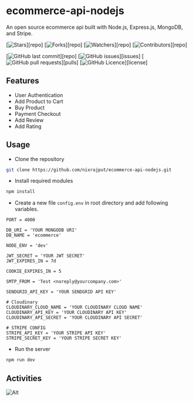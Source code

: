# ecommerce-api-nodejs

An open source ecommerce api built with Node.js, Express.js, MongoDB, and Stripe.

[![Stars](https://img.shields.io/github/stars/nixrajput/ecommerce-api-nodejs?label=Stars)][repo]
[![Forks](https://img.shields.io/github/forks/nixrajput/ecommerce-api-nodejs?label=Forks)][repo]
[![Watchers](https://img.shields.io/github/watchers/nixrajput/ecommerce-api-nodejs?label=Watchers)][repo]
[![Contributors](https://img.shields.io/github/contributors/nixrajput/ecommerce-api-nodejs?label=Contributors)][repo]

[![GitHub last commit](https://img.shields.io/github/last-commit/nixrajput/ecommerce-api-nodejs?label=Last+Commit)][repo]
[![GitHub issues](https://img.shields.io/github/issues/nixrajput/ecommerce-api-nodejs?label=Issues)][issues]
[![GitHub pull requests](https://img.shields.io/github/issues-pr/nixrajput/ecommerce-api-nodejs?label=Pull+Requests)][pulls]
[![GitHub Licence](https://img.shields.io/github/license/nixrajput/ecommerce-api-nodejs?label=Licence)][license]

## Features

- User Authentication
- Add Product to Cart
- Buy Product
- Payment Checkout
- Add Review
- Add Rating

## Usage

- Clone the repository

```bash
git clone https://github.com/nixrajput/ecommerce-api-nodejs.git
```

- Install required modules
  
```bash
npm install
```

- Create a new file `config.env` in root directory and add following variables.
  
```env
PORT = 4000

DB_URI = 'YOUR MONGODB URI'
DB_NAME = 'ecommerce'

NODE_ENV = 'dev'

JWT_SECRET = 'YOUR JWT SECRET'
JWT_EXPIRES_IN = 7d

COOKIE_EXPIRES_IN = 5

SMTP_FROM = 'Test <noreply@yourcompany.com>'

SENDGRID_API_KEY = 'YOUR SENDGRID API KEY'

# Cloudinary
CLOUDINARY_CLOUD_NAME = 'YOUR CLOUDINARY CLOUD NAME'
CLOUDINARY_API_KEY = 'YOUR CLOUDINARY API KEY'
CLOUDINARY_API_SECRET = 'YOUR CLOUDINARY API SECRET'

# STRIPE CONFIG
STRIPE_API_KEY = 'YOUR STRIPE API KEY'
STRIPE_SECRET_KEY = 'YOUR STRIPE SECRET KEY'
```

- Run the server

```bash
npm run dev
```

## Activities

![Alt](https://repobeats.axiom.co/api/embed/f958e8d373d422293e33c9fb24257cfd2c8dfc24.svg "Repobeats analytics image")
